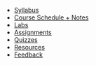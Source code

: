 - [Syllabus](syllabus.md)
- [Course Schedule + Notes](home.md)
- [Labs](labs.md)
- [Assignments](assignments.md)
- [Quizzes](quizzes.md)
- [Resources](resources.md)
- [Feedback](feedback.md)
<!-- * [Schedule](schedule.md)
* [Topics](topics.md)
* [Resources](resources.md)
* [UX Techniques Guide](ux-techniques-guide.md)
* [Contact](contact.md) -->
